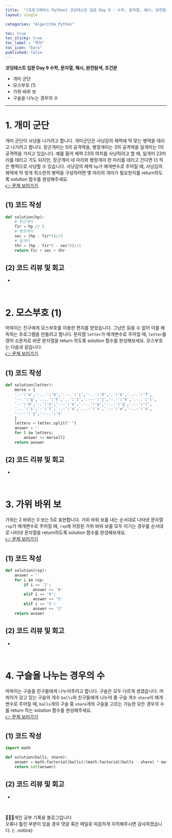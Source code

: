 ```yaml
---
title:  "[프로그래머스 Python] 코딩테스트 입문 Day 9 - 수학, 문자열, 해시, 완전탐색, 조건문"
layout: single

categories: "Algorithm_Python"

toc: true
toc_sticky: true
toc_label : "목차"
toc_icon: "bars"
published: false
---
```


**코딩테스트 입문 Day 9 수학, 문자열, 해시, 완전탐색, 조건문**
- 개미 군단
- 모스부호 (1)
- 가위 바위 보
- 구슬을 나누는 경우의 수

***

# <span class="half_HL">1. 개미 군단</span>
개미 군단이 사냥을 나가려고 합니다. 개미군단은 사냥감의 체력에 딱 맞는 병력을 데리고 나가려고 합니다. 장군개미는 5의 공격력을, 병정개미는 3의 공격력을 일개미는 1의 공격력을 가지고 있습니다. 예를 들어 체력 23의 여치를 사냥하려고 할 때, 일개미 23마리를 데리고 가도 되지만, 장군개미 네 마리와 병정개미 한 마리를 데리고 간다면 더 적은 병력으로 사냥할 수 있습니다. 사냥감의 체력 ```hp```가 매개변수로 주어질 때, 사냥감의 체력에 딱 맞게 최소한의 병력을 구성하려면 몇 마리의 개미가 필요한지를 return하도록 solution 함수를 완성해주세요.
<br>[👉 문제 보러가기](https://school.programmers.co.kr/learn/courses/30/lessons/120837)

## (1) 코드 작성
```python
def solution(hp):
    # 장군개미
    fir = hp // 5
    # 병정개미
    sec = (hp - fir*5)//3
    # 일개미
    thr = (hp - fir*5 - sec*3)//1
    return fir + sec + thr
```

## (2) 코드 리뷰 및 회고
- 

<br>

# <span class="half_HL">2. 모스부호 (1)</span>
머쓱이는 친구에게 모스부호를 이용한 편지를 받았습니다. 그냥은 읽을 수 없어 이를 해독하는 프로그램을 만들려고 합니다. 문자열 ```letter```가 매개변수로 주어질 때, ```letter```를 영어 소문자로 바꾼 문자열을 return 하도록 solution 함수를 완성해보세요.
모스부호는 다음과 같습니다.
<br>[👉 문제 보러가기](https://school.programmers.co.kr/learn/courses/30/lessons/120838)

## (1) 코드 작성
```python
def solution(letter):
    morse = { 
    '.-':'a','-...':'b','-.-.':'c','-..':'d','.':'e','..-.':'f',
    '--.':'g','....':'h','..':'i','.---':'j','-.-':'k','.-..':'l',
    '--':'m','-.':'n','---':'o','.--.':'p','--.-':'q','.-.':'r',
    '...':'s','-':'t','..-':'u','...-':'v','.--':'w','-..-':'x',
    '-.--':'y','--..':'z'
    }
    letters = letter.split(" ")
    answer = ''
    for l in letters:
        answer += morse[l]
    return answer
```

## (2) 코드 리뷰 및 회고
- 

<br>

# <span class="half_HL">3. 가위 바위 보</span>
가위는 2 바위는 0 보는 5로 표현합니다. 가위 바위 보를 내는 순서대로 나타낸 문자열 ```rsp```가 매개변수로 주어질 때, ```rsp```에 저장된 가위 바위 보를 모두 이기는 경우를 순서대로 나타낸 문자열을 return하도록 solution 함수를 완성해보세요.
<br>[👉 문제 보러가기](https://school.programmers.co.kr/learn/courses/30/lessons/120839)

## (1) 코드 작성
```python
def solution(rsp):
    answer = ''
    for i in rsp:
        if i == '2':
            answer += '0'
        elif i == '0':
            answer += '5'
        elif i == '5':
            answer += '2'
    return answer
```

## (2) 코드 리뷰 및 회고
- 
<br>

# <span class="half_HL">4. 구슬을 나누는 경우의 수</span>
머쓱이는 구슬을 친구들에게 나누어주려고 합니다. 구슬은 모두 다르게 생겼습니다. 머쓱이가 갖고 있는 구슬의 개수 ```balls```와 친구들에게 나누어 줄 구슬 개수 ```share```이 매개변수로 주어질 때, ```balls```개의 구슬 중 ```share```개의 구슬을 고르는 가능한 모든 경우의 수를 return 하는 solution 함수를 완성해주세요.
<br>[👉 문제 보러가기](https://school.programmers.co.kr/learn/courses/30/lessons/120840)

## (1) 코드 작성
```python
import math

def solution(balls, share):
    answer = math.factorial(balls)/(math.factorial(balls - share) * math.factorial(share))
    return int(answer)
```

## (2) 코드 리뷰 및 회고
- 

<br>

👩🏻‍💻개인 공부 기록용 블로그입니다
<br>오류나 틀린 부분이 있을 경우 댓글 혹은 메일로 따끔하게 지적해주시면 감사하겠습니다.
{: .notice}